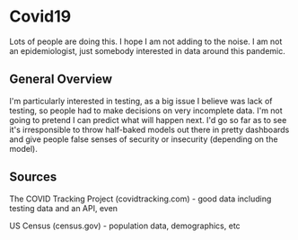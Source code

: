 # Covid19
Lots of people are doing this. I hope I am not adding to the noise. I am not an epidemiologist, just somebody interested in data around this pandemic.

## General Overview
I'm particularly interested in testing, as a big issue I believe was lack of testing, so people had to make decisions on very incomplete data. I'm not going to pretend I can predict what will happen next. I'd go so far as to see it's irresponsible to throw half-baked models out there in pretty dashboards and give people false senses of security or insecurity (depending on the model).

## Sources
The COVID Tracking Project (covidtracking.com) - good data including testing data and an API, even

US Census (census.gov) - population data, demographics, etc
